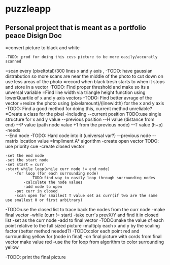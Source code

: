 # puzzleapp
Personal project that is meant as a portfolio peace
Disign Doc
------------------------------------------------

=convert picture to black and white

	-TODO: prod for doing this cess picture to be more easily/accuratly scanned
=scan every (pixeltotal)/300 lines x and y axis ,
	-TODO: have gaussian distrabution so more scans are near the middle of the photo to cut down on use less areas of the photo
	=record when black tresh starts to when it stops and store in a vector
		-TODO: Find proper threshold and make so its a unversal variable
	=Find line width via triangle height function using lowerQuartile of x and y axis vectors
		-TODO: Find better avrage of the vector
=resize the photo using (pixelamount)/(linewidth) for the x and y axis
	-TODO: Find a good method for doing this, current method unreliable?
=Create a class for the pixel
	-including
			   --current position
			   		TODO:use single structure for x and y value
			   --previous position
			   --H value (distance from end)
			   --P value (path node value +1 from the previous node)
			   --T value (h+p) 
	-needs 		
			   --End node 
			   		-TODO: Hard code into it (universal var?)
			   --previous node 
			   --matrix location value
=Impliment A* algorithm
	-create open vector
		TODO: use priority cue
	-create closed vector

	-set the end node
	-set the start node
	-set start = curr
	-start while loop(while curr node != end node)
		-for loop (for each surrounding node)
				TODO:find way to easily loop through surrounding nodes
			-calculate the node values
			-add node to open 
		-put curr in closed
		-scan open for smallest T value set as curr(if two are the same use smallest H or first arbitrary)
-TODO:use the closed list to trace back the nodes from the curr node
	-make final vector
	-while (curr != start)
		-take curr's prevX/Y and find it in closed list
		-set as the curr node
		-add to final vector
-TODO:make the value of each point relative to the full sized picture
	-multiply each x and y by the scaling factor (better method needed?)
-TODO:color each point red and surrounding yellow
	for (node in final)
		-on final picture with cords from final vector make value red
		-use the for loop from algorithm to color surrounding yellow

-TODO: print the final picture

